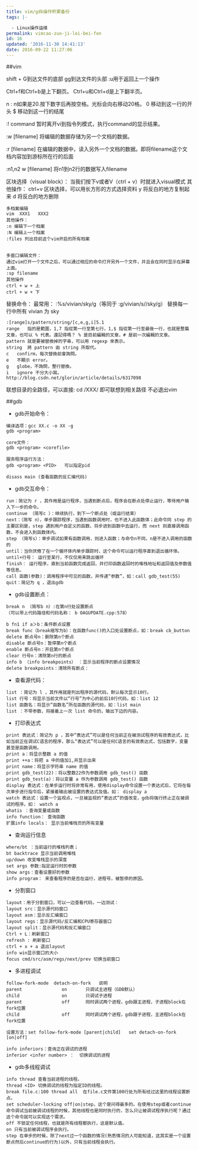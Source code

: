 ```yaml
---
title: vim/gdb操作积累备份
tags: |-

  - Linux操作运维
permalink: vimcao-zuo-ji-lei-bei-fen
id: 16
updated: '2016-11-30 14:41:13'
date: 2016-09-22 11:27:06
---
```


##vim

shift + G到达文件的底部
gg到达文件的头部
:u用于返回上一个操作

Ctrl+f和Ctrl+b是上下翻页。
Ctrl+u和Ctrl+d是上下翻半页。

n<space> : n如果是20.按下数字后再按空格。光标会向右移动20格。
0  移动到这一行的开头
$  移动到这一行的结尾

:! command 暂时离开vi到指令列模式，执行command的显示结果。

:w [filename] 将编辑的数据存储为另一个文档的数据。

:r [filename] 在编辑的数据中，读入另外一个文档的数据。即将filename这个文档内容加到游标所在行的后面

:n1,n2 w [filename] 将n1到n2行的数据写入filename

区块选择（visual block）：
当我们按下v或者V（ctrl + v）时就进入visual模式
其他操作：
ctrl+v 区块选择，可以用长方形的方式选择资料
y   将反白的地方复制起来
d   将反白的地方删除


    多档案编辑
    vim  XXX1   XXX2
    其他操作：
    :n 编辑下一个档案
    :N 编辑上一个档案
    :files 列出目前这个vim开启的所有档案


    多窗口编辑文件：
    通过vim打开一个文件之后，可以通过相应的命令打开另外一个文件，并且会在同时显示在屏幕上面。
    :sp filename
    其他操作
    ctrl + w + 上
    ctrl + w + 下

替换命令：
最常用： :%s/vivian/sky/g（等同于 :g/vivian/s//sky/g） 替换每一行中所有 vivian 为 sky


    :[range]s/pattern/string/[c,e,g,i]5.1
    range	指的是範圍，1,7 指從第一行至第七行，1,$ 指從第一行至最後一行，也就是整篇文章，也可以 % 代表。還記得嗎？ % 是目前編輯的文章，# 是前一次編輯的文章。
    pattern	就是要被替換掉的字串，可以用 regexp 來表示。
    string	將 pattern 由 string 所取代。
    c	confirm，每次替換前會詢問。
    e	不顯示 error。
    g	globe，不詢問，整行替換。
    i	ignore 不分大小寫。
    http://blog.csdn.net/glorin/article/details/6317098

联想目录的全路径，可以直接: cd /XXX/   即可联想到相关路径  不必退出vim

##gdb
*	gdb开始命令：

```
编译选项：gcc XX.c -o XX -g 
gdb <program>

core文件：
gdb <program> <corefile>

服务程序运行方法：
gdb <program> <PID>   可以指定pid

disass main (查看函数的反汇编代码)
```

*	gdb交互命令：

```
run：简记为 r ，其作用是运行程序，当遇到断点后，程序会在断点处停止运行，等待用户输入下一步的命令。
continue （简写c ）：继续执行，到下一个断点处（或运行结束）
next：（简写 n），单步跟踪程序，当遇到函数调用时，也不进入此函数体；此命令同 step 的主要区别是，step 遇到用户自定义的函数，将步进到函数中去运行，而 next 则直接调用函数，不会进入到函数体内。
step （简写s）：单步调试如果有函数调用，则进入函数；与命令n不同，n是不进入调用的函数的
until：当你厌倦了在一个循环体内单步跟踪时，这个命令可以运行程序直到退出循环体。
until+行号： 运行至某行，不仅仅用来跳出循环
finish： 运行程序，直到当前函数完成返回，并打印函数返回时的堆栈地址和返回值及参数值等信息。
call 函数(参数)：调用程序中可见的函数，并传递“参数”，如：call gdb_test(55)
quit：简记为 q ，退出gdb
```

* gdb设置断点：

```	
break n （简写b n）:在第n行处设置断点
（可以带上代码路径和代码名称： b OAGUPDATE.cpp:578）

b fn1 if a＞b：条件断点设置
break func（break缩写为b）：在函数func()的入口处设置断点，如：break cb_button
delete 断点号n：删除第n个断点
disable 断点号n：暂停第n个断点
enable 断点号n：开启第n个断点
clear 行号n：清除第n行的断点
info b （info breakpoints） ：显示当前程序的断点设置情况
delete breakpoints：清除所有断点：
```

* 查看源代码：

```
list ：简记为 l ，其作用就是列出程序的源代码，默认每次显示10行。
list 行号：将显示当前文件以“行号”为中心的前后10行代码，如：list 12
list 函数名：将显示“函数名”所在函数的源代码，如：list main
list ：不带参数，将接着上一次 list 命令的，输出下边的内容。
```

*	打印表达式

```
print 表达式：简记为 p ，其中“表达式”可以是任何当前正在被测试程序的有效表达式，比如当前正在调试C语言的程序，那么“表达式”可以是任何C语言的有效表达式，包括数字，变量甚至是函数调用。
print a：将显示整数 a 的值
print ++a：将把 a 中的值加1,并显示出来
print name：将显示字符串 name 的值
print gdb_test(22)：将以整数22作为参数调用 gdb_test() 函数
print gdb_test(a)：将以变量 a 作为参数调用 gdb_test() 函数
display 表达式：在单步运行时将非常有用，使用display命令设置一个表达式后，它将在每次单步进行指令后，紧接着输出被设置的表达式及值。如： display a
watch 表达式：设置一个监视点，一旦被监视的“表达式”的值改变，gdb将强行终止正在被调试的程序。如： watch a
whatis ：查询变量或函数
info function： 查询函数
扩展info locals： 显示当前堆栈页的所有变量
```

* 查询运行信息
	
```
where/bt ：当前运行的堆栈列表；
bt backtrace 显示当前调用堆栈
up/down 改变堆栈显示的深度
set args 参数:指定运行时的参数
show args：查看设置好的参数
info program： 来查看程序的是否在运行，进程号，被暂停的原因。
```

*	分割窗口

```
layout：用于分割窗口，可以一边查看代码，一边测试：
layout src：显示源代码窗口
layout asm：显示反汇编窗口
layout regs：显示源代码/反汇编和CPU寄存器窗口
layout split：显示源代码和反汇编窗口
Ctrl + L：刷新窗口
refresh : 刷新窗口
ctrl + x + a 退出layout
info win显示窗口的大小
focus cmd/src/asm/regs/next/prev 切换当前窗口
```

* 多进程调试

```
follow-fork-mode  detach-on-fork   说明
parent               on       只调试主进程（GDB默认）
child                on       只调试子进程
parent               off      同时调试两个进程，gdb跟主进程，子进程block在fork位置
child                off      同时调试两个进程，gdb跟子进程，主进程block在fork位置

设置方法：set follow-fork-mode [parent|child]   set detach-on-fork [on|off]

info inferiors：查询正在调试的进程
inferior <infer number> ：  切换调试的进程
```

* gdb多线程调试

```
info thread 查看当前进程的线程。
thread <ID> 切换调试的线程为指定ID的线程。
break file.c:100 thread all  在file.c文件第100行处为所有经过这里的线程设置断点。
set scheduler-locking off|on|step，这个是问得最多的。在使用step或者continue命令调试当前被调试线程的时候，其他线程也是同时执行的，怎么只让被调试程序执行呢？通过这个命令就可以实现这个需求。
off 不锁定任何线程，也就是所有线程都执行，这是默认值。
on 只有当前被调试程序会执行。
step 在单步的时候，除了next过一个函数的情况(熟悉情况的人可能知道，这其实是一个设置断点然后continue的行为)以外，只有当前线程会执行。
```

